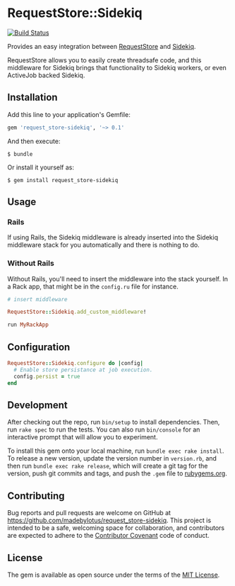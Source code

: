 # RequestStore::Sidekiq

[![Build Status](https://travis-ci.org/madebylotus/request_store-sidekiq.svg?branch=master)](https://travis-ci.org/madebylotus/request_store-sidekiq)

Provides an easy integration between [RequestStore](https://github.com/steveklabnik/request_store) and [Sidekiq](https://github.com/mperham/sidekiq).

RequestStore allows you to easily create threadsafe code, and this middleware for Sidekiq brings that functionality to Sidekiq workers, or even ActiveJob backed Sidekiq.

## Installation

Add this line to your application's Gemfile:

```ruby
gem 'request_store-sidekiq', '~> 0.1'
```

And then execute:

    $ bundle

Or install it yourself as:

    $ gem install request_store-sidekiq

## Usage

### Rails

If using Rails, the Sidekiq middleware is already inserted into the Sidekiq middleware stack for you automatically and there is nothing to do.

### Without Rails

Without Rails, you'll need to insert the middleware into the stack yourself.  In a Rack app, that might be in the `config.ru` file for instance.

```ruby
# insert middleware

RequestStore::Sidekiq.add_custom_middleware!

run MyRackApp
```

## Configuration

```ruby
RequestStore::Sidekiq.configure do |config|
  # Enable store persistance at job execution.
  config.persist = true
end
```

## Development

After checking out the repo, run `bin/setup` to install dependencies. Then, run `rake spec` to run the tests. You can also run `bin/console` for an interactive prompt that will allow you to experiment.

To install this gem onto your local machine, run `bundle exec rake install`. To release a new version, update the version number in `version.rb`, and then run `bundle exec rake release`, which will create a git tag for the version, push git commits and tags, and push the `.gem` file to [rubygems.org](https://rubygems.org).

## Contributing

Bug reports and pull requests are welcome on GitHub at https://github.com/madebylotus/request_store-sidekiq. This project is intended to be a safe, welcoming space for collaboration, and contributors are expected to adhere to the [Contributor Covenant](http://contributor-covenant.org) code of conduct.


## License

The gem is available as open source under the terms of the [MIT License](http://opensource.org/licenses/MIT).
